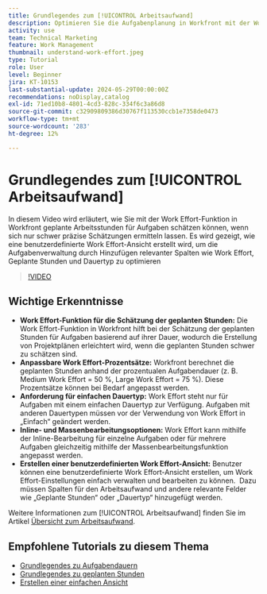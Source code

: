 ```yaml
---
title: Grundlegendes zum [!UICONTROL Arbeitsaufwand]
description: Optimieren Sie die Aufgabenplanung in Workfront mit der Work Effort-Funktion, indem Sie anpassbare Schätzungen für die geplante Stunde, Inline- und Massenbearbeitung und benutzerdefinierte Ansichten für ein effizientes Projektmanagement ermöglichen.
activity: use
team: Technical Marketing
feature: Work Management
thumbnail: understand-work-effort.jpeg
type: Tutorial
role: User
level: Beginner
jira: KT-10153
last-substantial-update: 2024-05-29T00:00:00Z
recommendations: noDisplay,catalog
exl-id: 71ed10b8-4801-4cd3-828c-334f6c3a86d8
source-git-commit: c32909809386d30767f113530ccb1e7358de0473
workflow-type: tm+mt
source-wordcount: '283'
ht-degree: 12%

---
```


# Grundlegendes zum [!UICONTROL Arbeitsaufwand]

In diesem Video wird erläutert, wie Sie mit der Work Effort-Funktion in Workfront geplante Arbeitsstunden für Aufgaben schätzen können, wenn sich nur schwer präzise Schätzungen ermitteln lassen.
Es wird gezeigt, wie eine benutzerdefinierte Work Effort-Ansicht erstellt wird, um die Aufgabenverwaltung durch Hinzufügen relevanter Spalten wie Work Effort, Geplante Stunden und Dauertyp zu optimieren

>[!VIDEO](https://video.tv.adobe.com/v/3429446/?quality=12&learn=on&enablevpops)

## Wichtige Erkenntnisse

* **Work Effort-Funktion für die Schätzung der geplanten Stunden:** Die Work Effort-Funktion in Workfront hilft bei der Schätzung der geplanten Stunden für Aufgaben basierend auf ihrer Dauer, wodurch die Erstellung von Projektplänen erleichtert wird, wenn die geplanten Stunden schwer zu schätzen sind. &#x200B;
* **Anpassbare Work Effort-Prozentsätze:** Workfront berechnet die geplanten Stunden anhand der prozentualen Aufgabendauer (z. B. Medium Work Effort = 50 %, Large Work Effort = 75 %). Diese Prozentsätze können bei Bedarf angepasst werden. &#x200B;
* **Anforderung für einfachen Dauertyp:** Work Effort steht nur für Aufgaben mit einem einfachen Dauertyp zur Verfügung. &#x200B; Aufgaben mit anderen Dauertypen müssen vor der Verwendung von Work Effort in „Einfach“ geändert werden. &#x200B;
* **Inline- und Massenbearbeitungsoptionen:** Work Effort kann mithilfe der Inline-Bearbeitung für einzelne Aufgaben oder für mehrere Aufgaben gleichzeitig mithilfe der Massenbearbeitungsfunktion angepasst werden. &#x200B;
* **Erstellen einer benutzerdefinierten Work Effort-Ansicht:** Benutzer können eine benutzerdefinierte Work Effort-Ansicht erstellen, um Work Effort-Einstellungen einfach verwalten und bearbeiten zu können. &#x200B; Dazu müssen Spalten für den Arbeitsaufwand und andere relevante Felder wie „Geplante Stunden“ oder „Dauertyp“ hinzugefügt werden. &#x200B;


Weitere Informationen zum [!UICONTROL Arbeitsaufwand] finden Sie im Artikel [Übersicht zum Arbeitsaufwand](https://experienceleague.adobe.com/docs/workfront/using/manage-work/tasks/task-information/work-effort.html?lang=de).


## Empfohlene Tutorials zu diesem Thema

* [Grundlegendes zu Aufgabendauern](/help/manage-work/tasks/understand-task-durations.md)
* [Grundlegendes zu geplanten Stunden](/help/manage-work/tasks/understand-planned-hours.md)
* [Erstellen einer einfachen Ansicht](/help/reporting/basic-reporting/create-a-basic-view.md)
